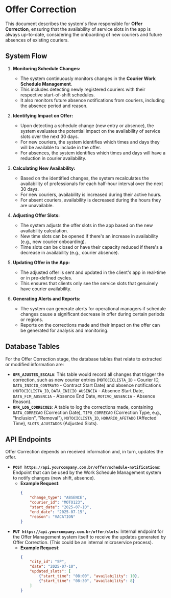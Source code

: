 # Offer Correction

This document describes the system's flow responsible for **Offer Correction**, ensuring that the availability of service slots in the app is always up-to-date, considering the onboarding of new couriers and future absences of existing couriers.

## System Flow

1.  **Monitoring Schedule Changes:**

      * The system continuously monitors changes in the **Courier Work Schedule Management**.
      * This includes detecting newly registered couriers with their respective start-of-shift schedules.
      * It also monitors future absence notifications from couriers, including the absence period and reason.

2.  **Identifying Impact on Offer:**

      * Upon detecting a schedule change (new entry or absence), the system evaluates the potential impact on the availability of service slots over the next 30 days.
      * For new couriers, the system identifies which times and days they will be available to include in the offer.
      * For absences, the system identifies which times and days will have a reduction in courier availability.

3.  **Calculating New Availability:**

      * Based on the identified changes, the system recalculates the availability of professionals for each half-hour interval over the next 30 days.
      * For new couriers, availability is increased during their active hours.
      * For absent couriers, availability is decreased during the hours they are unavailable.

4.  **Adjusting Offer Slots:**

      * The system adjusts the offer slots in the app based on the new availability calculation.
      * New time slots can be opened if there's an increase in availability (e.g., new courier onboarding).
      * Time slots can be closed or have their capacity reduced if there's a decrease in availability (e.g., courier absence).

5.  **Updating Offer in the App:**

      * The adjusted offer is sent and updated in the client's app in real-time or in pre-defined cycles.
      * This ensures that clients only see the service slots that genuinely have courier availability.

6.  **Generating Alerts and Reports:**

      * The system can generate alerts for operational managers if schedule changes cause a significant decrease in offer during certain periods or regions.
      * Reports on the corrections made and their impact on the offer can be generated for analysis and monitoring.

## Database Tables

For the Offer Correction stage, the database tables that relate to extracted or modified information are:

  * **`OFR_AJUSTES_ESCALA`**: This table would record all changes that trigger the correction, such as new courier entries (`MOTOCICLISTA_ID` - Courier ID, `DATA_INICIO_CONTRATO` - Contract Start Date) and absence notifications (`MOTOCICLISTA_ID`, `DATA_INICIO_AUSENCIA` - Absence Start Date, `DATA_FIM_AUSENCIA` - Absence End Date, `MOTIVO_AUSENCIA` - Absence Reason).
  * **`OFR_LOG_CORRECOES`**: A table to log the corrections made, containing `DATA_CORRECAO` (Correction Date), `TIPO_CORRECAO` (Correction Type, e.g., "Inclusion", "Removal"), `MOTOCICLISTA_ID`, `HORARIO_AFETADO` (Affected Time), `SLOTS_AJUSTADOS` (Adjusted Slots).

## API Endpoints

Offer Correction depends on received information and, in turn, updates the offer.

  * **`POST https://api.yourcompany.com.br/offer/schedule-notifications`**: Endpoint that can be used by the Work Schedule Management system to notify changes (new shift, absence).
      * **Example Request**:
        ```json
        {
            "change_type": "ABSENCE",
            "courier_id": "MOTO123",
            "start_date": "2025-07-10",
            "end_date": "2025-07-15",
            "reason": "VACATION"
        }
        ```
  * **`PUT https://api.yourcompany.com.br/offer/slots`**: Internal endpoint for the Offer Management system itself to receive the updates generated by Offer Correction. (This could be an internal microservice process).
      * **Example Request**:
        ```json
        {
            "city_id": "SP",
            "date": "2025-07-10",
            "updated_slots": [
                {"start_time": "08:00", "availability": 10},
                {"start_time": "08:30", "availability": 8}
            ]
        }
        ```
